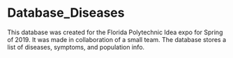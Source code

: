 # Database_Diseases
This database was created for the Florida Polytechnic Idea expo for Spring of 2019. 
It was made in collaboration of a small team. 
The database stores a list of diseases, symptoms, and population info. 
